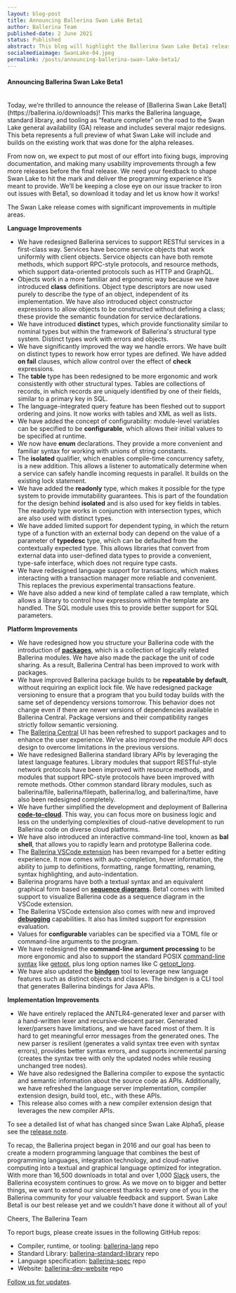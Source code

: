```yaml
---
layout: blog-post
title: Announcing Ballerina Swan Lake Beta1
author: Ballerina Team
published-date: 2 June 2021
status: Published
abstract: This blog will highlight the Ballerina Swan Lake Beta1 release features.
socialmediaimage: SwanLake-04.jpeg
permalink: /posts/announcing-ballerina-swan-lake-beta1/
---
```


#### Announcing Ballerina Swan Lake Beta1
<br/>
Today, we’re thrilled to announce the release of [Ballerina Swan Lake Beta1](https://ballerina.io/downloads)! This marks the Ballerina language, standard library, and tooling as “feature complete” on the road to the Swan Lake general availability (GA) release and includes several major redesigns. This beta represents a full preview of what Swan Lake will include and builds on the existing work that was done for the alpha releases.

From now on, we expect to put most of our effort into fixing bugs, improving documentation, and making many usability improvements through a few more releases before the final release. We need your feedback to shape Swan Lake to hit the mark and deliver the programming experience it’s meant to provide. We’ll be keeping a close eye on our issue tracker to iron out issues with Beta1, so download it today and let us know how it works!

The Swan Lake release comes with significant improvements in multiple areas.

__Language Improvements__

- We have redesigned Ballerina services to support RESTful services in a first-class way.  Services have become service objects that work uniformly with client objects. Service objects can have both remote methods, which support RPC-style protocols, and resource methods, which support data-oriented protocols such as HTTP and GraphQL.
- Objects work in a more familiar and ergonomic way because we have introduced __class__ definitions. Object type descriptors are now used purely to describe the type of an object, independent of its implementation. We have also introduced object constructor expressions to allow objects to be constructed without defining a class; these provide the semantic foundation for service declarations.
- We have introduced __distinct__ types, which provide functionality similar to nominal types but within the framework of Ballerina's structural type system. Distinct types work with errors and objects.
- We have significantly improved the way we handle errors. We have built on distinct types to rework how error types are defined. We have added __on fail__ clauses, which allow control over the effect of __check__ expressions.
- The __table__ type has been redesigned to be more ergonomic and work consistently with other structural types. Tables are collections of records, in which records are uniquely identified by one of their fields, similar to a primary key in SQL.
- The language-integrated query feature has been fleshed out to support ordering and joins. It now works with tables and XML as well as lists.
- We have added the concept of configurability: module-level variables can be specified to be __configurable__, which allows their initial values to be specified at runtime.
- We now have __enum__ declarations. They provide a more convenient and familiar syntax for working with unions of string constants.
- The __isolated__ qualifier, which enables compile-time concurrency safety, is a new addition. This allows a listener to automatically determine when a service can safely handle incoming requests in parallel. It builds on the existing lock statement. 
- We have added the __readonly__ type, which makes it possible for the type system to provide immutability guarantees. This is part of the foundation for the design behind __isolated__ and is also used for key fields in tables. The readonly type works in conjunction with intersection types, which are also used with distinct types.
- We have added limited support for dependent typing, in which the return type of a function with an external body can depend on the value of a parameter of __typedesc__ type, which can be defaulted from the contextually expected type. This allows libraries that convert from external data into user-defined data types to provide a convenient, type-safe interface, which does not require type casts.
- We have redesigned language support for transactions, which makes interacting with a transaction manager more reliable and convenient. This replaces the previous experimental transactions feature.
- We have also added a new kind of template called a raw template, which allows a library to control how expressions within the template are handled. The SQL module uses this to provide better support for SQL parameters.

__Platform Improvements__

- We have redesigned how you structure your Ballerina code with the introduction of __[packages](https://ballerina.io/learn/user-guide/ballerina-packages/creating-your-first-ballerina-package/)__, which is a collection of logically related Ballerina modules. We have also made the package the unit of code sharing. As a result, Ballerina Central has been improved to work with packages.  
- We have improved Ballerina package builds to be __repeatable by default__, without requiring an explicit lock file. We have redesigned package versioning to ensure that a program that you build today builds with the same set of dependency versions tomorrow. This behavior does not change even if there are newer versions of dependencies available in Ballerina Central. Package versions and their compatibility ranges strictly follow semantic versioning. 
- The [Ballerina Central](https://central.ballerina.io/) UI has been refreshed to support packages and to enhance the user experience. We’ve also improved the module API docs design to overcome limitations in the previous versions.
- We have redesigned Ballerina standard library APIs by leveraging the latest language features. Library modules that support RESTful-style network protocols have been improved with resource methods, and modules that support RPC-style protocols have been improved with remote methods. Other common standard library modules, such as ballerina/file, ballerina/filepath, ballerina/log, and ballerina/time,  have also been redesigned completely. 
- We have further simplified the development and deployment of Ballerina __[code-to-cloud](https://ballerina.io/learn/user-guide/deployment/code-to-cloud/)__. This way, you can focus more on business logic and less on the underlying complexities of cloud-native development to run Ballerina code on diverse cloud platforms.
- We have also introduced an interactive command-line tool, known as __bal shell__, that allows you to rapidly learn and prototype Ballerina code. 
- The [Ballerina VSCode extension](https://ballerina.io/learn/tooling-guide/visual-studio-code-extension/quick-start/) has been revamped for a better editing experience. It now comes with auto-completion, hover information, the ability to jump to definitions, formatting, range formatting, renaming, syntax highlighting, and auto-indentation. 
- Ballerina programs have both a textual syntax and an equivalent graphical form based on __[sequence diagrams](https://ballerina.io/learn/user-guide/why-ballerina/graphical/)__. Beta1 comes with limited support to visualize Ballerina code as a sequence diagram in the VSCode extension. 
- The Ballerina VSCode extension also comes with new and improved __[debugging](https://ballerina.io/learn/tooling-guide/visual-studio-code-extension/debugging/)__ capabilities. It also has limited support for expression evaluation. 
- Values for __configurable__ variables can be specified via a TOML file or command-line arguments to the program.
- We have redesigned the __command-line argument processing__ to be more ergonomic and also to support the standard POSIX [command-line syntax](https://pubs.opengroup.org/onlinepubs/9699919799/basedefs/V1_chap12.html#tag_12_02) like [getopt](https://pubs.opengroup.org/onlinepubs/9699919799/functions/getopt.html), plus long option names like C [getopt_long](https://www.gnu.org/software/libc/manual/html_node/Getopt-Long-Options.html). 
- We have also updated the __[bindgen](https://ballerina.io/learn/user-guide/calling-java-code-from-ballerina/)__ tool to leverage new language features such as distinct objects and classes. The bindgen is a CLI tool that generates Ballerina bindings for Java APIs.

__Implementation Improvements__

- We have entirely replaced the ANTLR4-generated lexer and parser with a hand-written lexer and recursive-descent parser. Generated lexer/parsers have limitations, and we have faced most of them. It is hard to get meaningful error messages from the generated ones. The new parser is resilient (generates a valid syntax tree even with syntax errors), provides better syntax errors, and supports incremental parsing (creates the syntax tree with only the updated nodes while reusing unchanged tree nodes).
- We have also redesigned the Ballerina compiler to expose the syntactic and semantic information about the source code as APIs. Additionally, we have refreshed the language server implementation, compiler extension design, build tool, etc., with these APIs. 
- This release also comes with a new compiler extension design that leverages the new compiler APIs.

To see a detailed list of what has changed since Swan Lake Alpha5, please see the [release note]().

To recap, the Ballerina project began in 2016 and our goal has been to create a modern programming language that combines the best of programming languages, integration technology, and cloud-native computing into a textual and graphical language optimized for integration. With more than 16,500 downloads in total and over 1,000 [Slack](https://ballerina-platform.slack.com/) users, the Ballerina ecosystem continues to grow. As we move on to bigger and better things, we want to extend our sincerest thanks to every one of you in the Ballerina community for your valuable feedback and support. Swan Lake Beta1 is our best release yet and we couldn't have done it without all of you!

Cheers,
The Ballerina Team

[^bignote]: To download Ballerina Swan Lake Beta1, go to [Downloads](https://ballerina.io/downloads/). 
 
To report bugs, please create issues in the following GitHub repos:
- Compiler, runtime, or tooling: [ballerina-lang](https://github.com/ballerina-platform/ballerina-lang/issues) repo
- Standard Library: [ballerina-standard-library](https://github.com/ballerina-platform/ballerina-standard-library/issues) repo
- Language specification: [ballerina-spec](https://github.com/ballerina-platform/ballerina-spec/issues) repo
- Website: [ballerina-dev-website](https://github.com/ballerina-platform/ballerina-dev-website/issues) repo
 
[Follow us for updates](https://twitter.com/ballerinalang).
